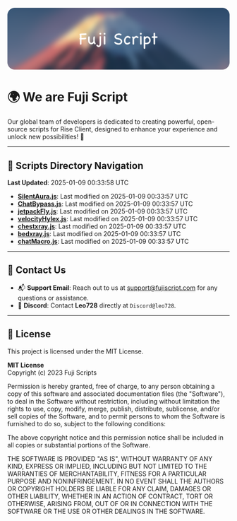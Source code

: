 ![Banner](.github/b.webp)

# 🌍 **We are Fuji Script**

Our global team of developers is dedicated to creating powerful, open-source scripts for Rise Client, designed to enhance your experience and unlock new possibilities! 🌟

---
<!-- SCRIPTS_NAVIGATION_START -->
## 📂 **Scripts Directory Navigation**

**Last Updated**: 2025-01-09 00:33:58 UTC

- **[SilentAura.js](scripts/SilentAura.js)**: Last modified on 2025-01-09 00:33:57 UTC
- **[ChatBypass.js](scripts/ChatBypass.js)**: Last modified on 2025-01-09 00:33:57 UTC
- **[jetpackFly.js](scripts/jetpackFly.js)**: Last modified on 2025-01-09 00:33:57 UTC
- **[velocityHylex.js](scripts/velocityHylex.js)**: Last modified on 2025-01-09 00:33:57 UTC
- **[chestxray.js](scripts/chestxray.js)**: Last modified on 2025-01-09 00:33:57 UTC
- **[bedxray.js](scripts/bedxray.js)**: Last modified on 2025-01-09 00:33:57 UTC
- **[chatMacro.js](scripts/chatMacro.js)**: Last modified on 2025-01-09 00:33:57 UTC

<!-- SCRIPTS_NAVIGATION_END -->

---

## 💬 **Contact Us**  
- 📬 **Support Email**: Reach out to us at [support@fujiscript.com](mailto:support@fujiscript.com) for any questions or assistance.  
- 💬 **Discord**: Contact **Leo728** directly at `Discord@leo728`.

---

## 📜 **License**

This project is licensed under the MIT License.  

**MIT License**  
Copyright (c) 2023 Fuji Scripts  

Permission is hereby granted, free of charge, to any person obtaining a copy of this software and associated documentation files (the "Software"), to deal in the Software without restriction, including without limitation the rights to use, copy, modify, merge, publish, distribute, sublicense, and/or sell copies of the Software, and to permit persons to whom the Software is furnished to do so, subject to the following conditions:  

The above copyright notice and this permission notice shall be included in all copies or substantial portions of the Software.  

THE SOFTWARE IS PROVIDED "AS IS", WITHOUT WARRANTY OF ANY KIND, EXPRESS OR IMPLIED, INCLUDING BUT NOT LIMITED TO THE WARRANTIES OF MERCHANTABILITY, FITNESS FOR A PARTICULAR PURPOSE AND NONINFRINGEMENT. IN NO EVENT SHALL THE AUTHORS OR COPYRIGHT HOLDERS BE LIABLE FOR ANY CLAIM, DAMAGES OR OTHER LIABILITY, WHETHER IN AN ACTION OF CONTRACT, TORT OR OTHERWISE, ARISING FROM, OUT OF OR IN CONNECTION WITH THE SOFTWARE OR THE USE OR OTHER DEALINGS IN THE SOFTWARE.  
